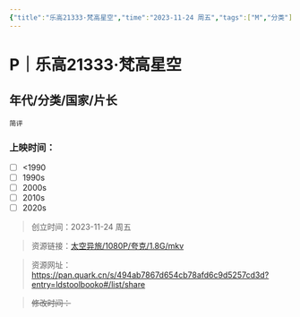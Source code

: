 ```yaml
---
{"title":"乐高21333·梵高星空","time":"2023-11-24 周五","tags":["M","分类"],"rating":"xx","dg-publish":true,"permalink":"/300 评价/乐高21333·梵高星空/","dgPassFrontmatter":true,"created":"2024-01-25T18:45:04.000+08:00","updated":"2024-01-25T18:45:04.000+08:00"}
---
```



# P｜乐高21333·梵高星空
## 年代/分类/国家/片长
	简评
### 上映时间：
- [ ] <1990
- [ ] 1990s
- [ ] 2000s
- [ ] 2010s
- [ ] 2020s

>创立时间：2023-11-24 周五

>资源链接：[太空异旅/1080P/夸克/1.8G/mkv](https://pan.quark.cn/s/494ab7867d654cb78afd6c9d5257cd3d?entry=ldstoolbooko#/list/share )

>资源网址：
>https://pan.quark.cn/s/494ab7867d654cb78afd6c9d5257cd3d?entry=ldstoolbooko#/list/share

>~~修改时间：~~



